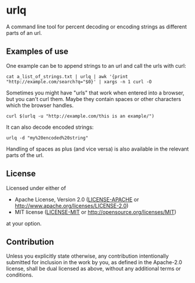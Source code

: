 # urlq

A command line tool for percent decoding or encoding strings as different parts of an url.

## Examples of use

One example can be to append strings to an url and call the urls with curl:
```
cat a_list_of_strings.txt | urlq | awk '{print "http://example.com/search?q="$0}' | xargs -n 1 curl -O

```

Sometimes you might have "urls" that work when entered into a browser, but you can't curl them.
Maybe they contain spaces or other characters which the browser handles.

```
curl $(urlq -u "http://example.com/this is an example/")
```

It can also decode encoded strings:

```
urlq -d "my%20encoded%20string"
```

Handling of spaces as plus (and vice versa) is also available in the relevant parts of the url.

## License

Licensed under either of

 * Apache License, Version 2.0
   ([LICENSE-APACHE](LICENSE-APACHE) or http://www.apache.org/licenses/LICENSE-2.0)
 * MIT license
   ([LICENSE-MIT](LICENSE-MIT) or http://opensource.org/licenses/MIT)

at your option.

## Contribution

Unless you explicitly state otherwise, any contribution intentionally submitted
for inclusion in the work by you, as defined in the Apache-2.0 license, shall be
dual licensed as above, without any additional terms or conditions.
